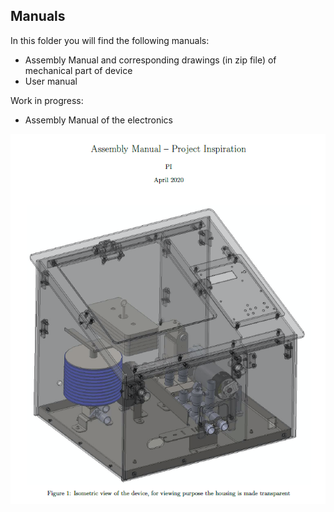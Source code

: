 
## Manuals

In this folder you will find the following manuals:

- Assembly Manual and corresponding drawings (in zip file) of mechanical part of device
- User manual

Work in progress:
- Assembly Manual of the electronics

![](summary.png)
